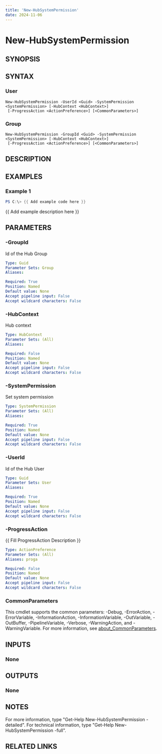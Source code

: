 ```yaml
---
title: 'New-HubSystemPermission'
date: 2024-11-06
---
```



# New-HubSystemPermission

## SYNOPSIS

## SYNTAX

### User
```
New-HubSystemPermission -UserId <Guid> -SystemPermission <SystemPermission> [-HubContext <HubContext>]
 [-ProgressAction <ActionPreference>] [<CommonParameters>]
```

### Group
```
New-HubSystemPermission -GroupId <Guid> -SystemPermission <SystemPermission> [-HubContext <HubContext>]
 [-ProgressAction <ActionPreference>] [<CommonParameters>]
```

## DESCRIPTION
## EXAMPLES

### Example 1
```powershell
PS C:\> {{ Add example code here }}
```

{{ Add example description here }}

## PARAMETERS

### -GroupId
Id of the Hub Group

```yaml
Type: Guid
Parameter Sets: Group
Aliases:

Required: True
Position: Named
Default value: None
Accept pipeline input: False
Accept wildcard characters: False
```

### -HubContext
Hub context

```yaml
Type: HubContext
Parameter Sets: (All)
Aliases:

Required: False
Position: Named
Default value: None
Accept pipeline input: False
Accept wildcard characters: False
```

### -SystemPermission
Set system permission

```yaml
Type: SystemPermission
Parameter Sets: (All)
Aliases:

Required: True
Position: Named
Default value: None
Accept pipeline input: False
Accept wildcard characters: False
```

### -UserId
Id of the Hub User

```yaml
Type: Guid
Parameter Sets: User
Aliases:

Required: True
Position: Named
Default value: None
Accept pipeline input: False
Accept wildcard characters: False
```

### -ProgressAction
{{ Fill ProgressAction Description }}

```yaml
Type: ActionPreference
Parameter Sets: (All)
Aliases: proga

Required: False
Position: Named
Default value: None
Accept pipeline input: False
Accept wildcard characters: False
```

### CommonParameters
This cmdlet supports the common parameters: -Debug, -ErrorAction, -ErrorVariable, -InformationAction, -InformationVariable, -OutVariable, -OutBuffer, -PipelineVariable, -Verbose, -WarningAction, and -WarningVariable. For more information, see [about_CommonParameters](http://go.microsoft.com/fwlink/?LinkID=113216).

## INPUTS

### None
## OUTPUTS

### None
## NOTES
For more information, type "Get-Help New-HubSystemPermission -detailed".
For technical information, type "Get-Help New-HubSystemPermission -full".

## RELATED LINKS
